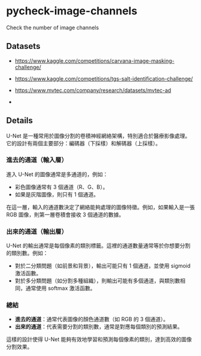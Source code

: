 # pycheck-image-channels
Check the number of image channels

## Datasets

- https://www.kaggle.com/competitions/carvana-image-masking-challenge/

- https://www.kaggle.com/competitions/tgs-salt-identification-challenge/

- https://www.mvtec.com/company/research/datasets/mvtec-ad

- 

## Details

U-Net 是一種常用於圖像分割的卷積神經網絡架構，特別適合於醫療影像處理。它的設計有兩個主要部分：編碼器（下採樣）和解碼器（上採樣）。

### 進去的通道（輸入層）
進入 U-Net 的圖像通常是多通道的，例如：
- 彩色圖像通常有 3 個通道（R、G、B）。
- 如果是灰階圖像，則只有 1 個通道。

在這一層，輸入的通道數決定了網絡能夠處理的圖像特徵。例如，如果輸入是一張 RGB 圖像，則第一層卷積會接收 3 個通道的數據。

### 出來的通道（輸出層）
U-Net 的輸出通常是每個像素的類別標籤。這裡的通道數量通常等於你想要分割的類別數。例如：
- 對於二分類問題（如前景和背景），輸出可能只有 1 個通道，並使用 sigmoid 激活函數。
- 對於多分類問題（如分割多種組織），則輸出可能有多個通道，與類別數相同，通常使用 softmax 激活函數。

### 總結
- **進去的通道**：通常代表圖像的顏色通道數（如 RGB 的 3 個通道）。
- **出來的通道**：代表需要分割的類別數，通常是對應每個類別的預測結果。

這樣的設計使得 U-Net 能夠有效地學習和預測每個像素的類別，達到高效的圖像分割效果。
